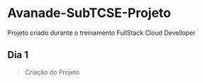# Avanade-SubTCSE-Projeto
Projeto criado durante o treinamento FullStack Cloud Develloper

## Dia 1
> Criação do Projeto